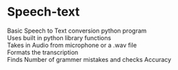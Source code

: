 # Speech-text
Basic Speech to Text conversion python program <br>
Uses built in python library functions<br>
Takes in Audio from microphone or a .wav file <br>
Formats the transcription<br>
Finds Number of grammer mistakes and checks Accuracy<br>

